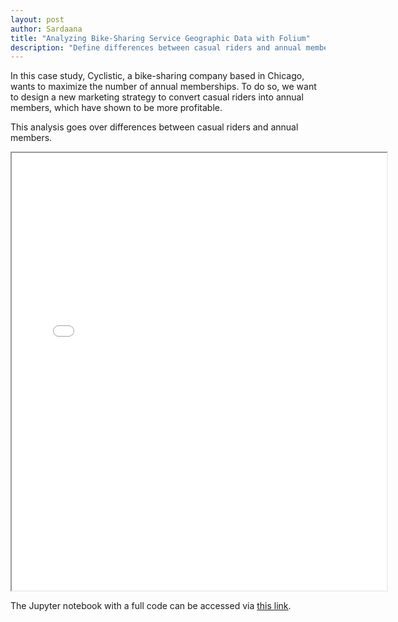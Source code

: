 ```yaml
---
layout: post
author: Sardaana
title: "Analyzing Bike-Sharing Service Geographic Data with Folium"
description: "Define differences between casual riders and annual members to design a marketing strategy for effective user conversion." # make a short desc on top
---
```


In this case study, Cyclistic, a bike-sharing company based in Chicago, wants to maximize the number of annual memberships. To do so, we want to design a new marketing strategy to convert casual riders into annual members, which have shown to be more profitable.

This analysis goes over differences between casual riders and annual members.

<iframe src="/assets/posts/cyclistic_bike-share_service.pdf" width=600 height=700>
</iframe>

The Jupyter notebook with a full code can be accessed via <a href="https://github.com/daanaea/pets/blob/1d75ce95f9dc54c2da6ec2b27e67a282c91f6767/cyclistic%2C%20bike-share%20service/bike-share-geodata-with-folium.ipynb">this link</a>.
